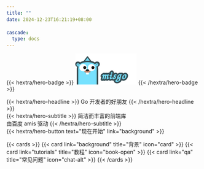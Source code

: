 ```yaml
---
title: ""
date: 2024-12-23T16:21:19+08:00

cascade:
  type: docs
---
```


{{< hextra/hero-badge >}}
<img src="logo-with-text.svg" />
{{< /hextra/hero-badge >}}

<div class="hx-mt-6 hx-mb-6">
{{< hextra/hero-headline >}}
  Go 开发者的好朋友   
{{< /hextra/hero-headline >}}
</div>

<div class="hx-mb-12">
{{< hextra/hero-subtitle >}}
  简洁而丰富的前端库<br />
  由百度 amis 驱动
{{< /hextra/hero-subtitle >}}
</div>

<div class="hx-mb-6">
{{< hextra/hero-button text="现在开始" link="background" >}}
</div>

{{< cards >}}
{{< card link="background" title="背景" icon="card" >}}
{{< card link="tutorials" title="教程" icon="book-open" >}}
{{< card link="qa" title="常见问题" icon="chat-alt" >}}
{{< /cards >}}
